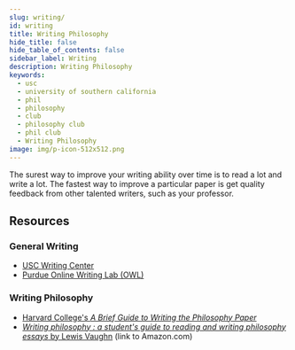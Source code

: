 ```yaml
---
slug: writing/
id: writing
title: Writing Philosophy
hide_title: false
hide_table_of_contents: false
sidebar_label: Writing
description: Writing Philosophy
keywords:
  - usc
  - university of southern california
  - phil
  - philosophy
  - club
  - philosophy club
  - phil club
  - Writing Philosophy
image: img/p-icon-512x512.png
---
```


The surest way to improve your writing ability over time is to read a lot and write a lot. The fastest way to improve a particular paper is get quality feedback from other talented writers, such as your professor.

## Resources

### General Writing

- [USC Writing Center](https://dornsife.usc.edu/writingcenter)
- [Purdue Online Writing Lab (OWL)](https://owl.purdue.edu/owl/general_writing/index.html)

### Writing Philosophy

- [Harvard College's _A Brief Guide to Writing the Philosophy Paper_](https://philosophy.fas.harvard.edu/files/phildept/files/brief_guide_to_writing_philosophy_paper.pdf)
- [_Writing philosophy : a student's guide to reading and writing philosophy essays_ by Lewis Vaughn](https://smile.amazon.com/Writing-Philosophy-Students-Reading-Essays/dp/0190853018) (link to Amazon.com)
